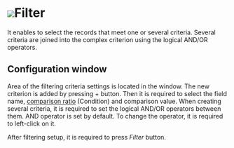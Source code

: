# ![](../../images/icons/toolbar-controls/filter_default.svg)Filter

It enables to select the records that meet one or several criteria. Several criteria are joined into the complex criterion using the logical AND/OR operators.

## Configuration window

Area of the filtering criteria settings is located in the window. The new criterion is added by pressing + button. Then it is required to select the field name, [comparison ratio](../../processors/transformation/row-filter/filter-conditions.md) (<x3/>Condition<x4/>) and comparison value. When creating several criteria, it is required to set the logical AND/OR operators between them. AND operator is set by default. To change the operator, it is required to left-click on it.

After filtering setup, it is required to press *Filter* button.